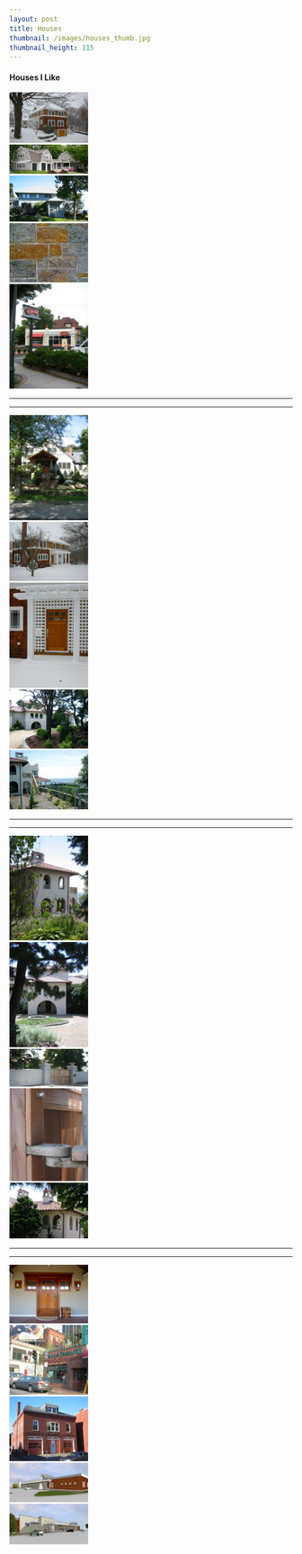 ```yaml
---
layout: post
title: Houses
thumbnail: /images/houses_thumb.jpg
thumbnail_height: 115
---
```


#### Houses I Like

  <div class="span-4 append-1"><a class="fancybox" data-fancybox-group="group" href="/images/portfolio/houses/20.jpg"><img width="140" class="top left item" src="/images/portfolio/houses/20.jpg"></a></div>
  <div class="span-4 append-1"><a class="fancybox" data-fancybox-group="group" href="/images/portfolio/houses/1.jpg"><img width="140" class="top left item" src="/images/portfolio/houses/1.jpg"></a></div>
  <div class="span-4 append-1"><a class="fancybox" data-fancybox-group="group" href="/images/portfolio/houses/2.jpg"><img width="140" class="top left item" src="/images/portfolio/houses/2.jpg"></a></div>
  <div class="span-4 append-1"><a class="fancybox" data-fancybox-group="group" href="/images/portfolio/houses/3.jpg"><img width="140" class="top left item" src="/images/portfolio/houses/3.jpg"></a></div>
  <div class="span-4 last"><a class="fancybox" data-fancybox-group="group" href="/images/portfolio/houses/4.jpg"><img width="140" class="top left item" src="/images/portfolio/houses/4.jpg"></a></div>

<hr class="space" />
<hr class="space" />

  <div class="span-4 append-1"><a class="fancybox" data-fancybox-group="group" href="/images/portfolio/houses/5.jpg"><img width="140" class="top left item" src="/images/portfolio/houses/5.jpg"></a></div>
  <div class="span-4 append-1"><a class="fancybox" data-fancybox-group="group" href="/images/portfolio/houses/6.jpg"><img width="140" class="top left item" src="/images/portfolio/houses/6.jpg"></a></div>
  <div class="span-4 append-1"><a class="fancybox" data-fancybox-group="group" href="/images/portfolio/houses/7.jpg"><img width="140" class="top left item" src="/images/portfolio/houses/7.jpg"></a></div>
  <div class="span-4 append-1"><a class="fancybox" data-fancybox-group="group" href="/images/portfolio/houses/8.jpg"><img width="140" class="top left item" src="/images/portfolio/houses/8.jpg"></a></div>
  <div class="span-4 last"><a class="fancybox" data-fancybox-group="group" href="/images/portfolio/houses/9.jpg"><img width="140" class="top left item" src="/images/portfolio/houses/9.jpg"></a></div>

<hr class="space" />
<hr class="space" />

  <div class="span-4 append-1"><a class="fancybox" data-fancybox-group="group" href="/images/portfolio/houses/10.jpg"><img width="140" class="top left item" src="/images/portfolio/houses/10.jpg"></a></div>
  <div class="span-4 append-1"><a class="fancybox" data-fancybox-group="group" href="/images/portfolio/houses/11.jpg"><img width="140" class="top left item" src="/images/portfolio/houses/11.jpg"></a></div>
  <div class="span-4 append-1"><a class="fancybox" data-fancybox-group="group" href="/images/portfolio/houses/12.jpg"><img width="140" class="top left item" src="/images/portfolio/houses/12.jpg"></a></div>
  <div class="span-4 append-1"><a class="fancybox" data-fancybox-group="group" href="/images/portfolio/houses/13.jpg"><img width="140" class="top left item" src="/images/portfolio/houses/13.jpg"></a></div>
  <div class="span-4 last"><a class="fancybox" data-fancybox-group="group" href="/images/portfolio/houses/14.jpg"><img width="140" class="top left item" src="/images/portfolio/houses/14.jpg"></a></div>

<hr class="space" />
<hr class="space" />

  <div class="span-4 append-1"><a class="fancybox" data-fancybox-group="group" href="/images/portfolio/houses/15.jpg"><img width="140" class="top left item" src="/images/portfolio/houses/15.jpg"></a></div>
  <div class="span-4 append-1"><a class="fancybox" data-fancybox-group="group" href="/images/portfolio/houses/16.jpg"><img width="140" class="top left item" src="/images/portfolio/houses/16.jpg"></a></div>
  <div class="span-4 append-1"><a class="fancybox" data-fancybox-group="group" href="/images/portfolio/houses/17.jpg"><img width="140" class="top left item" src="/images/portfolio/houses/17.jpg"></a></div>
  <div class="span-4 append-1"><a class="fancybox" data-fancybox-group="group" href="/images/portfolio/houses/18.jpg"><img width="140" class="top left item" src="/images/portfolio/houses/18.jpg"></a></div>
  <div class="span-4 last"><a class="fancybox" data-fancybox-group="group" href="/images/portfolio/houses/19.jpg"><img width="140" class="top left item" src="/images/portfolio/houses/19.jpg"></a></div>
